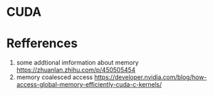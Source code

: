 # CUDA

# Refferences

1. some addtional imformation about memory https://zhuanlan.zhihu.com/p/450505454
2. memory coalesced access https://developer.nvidia.com/blog/how-access-global-memory-efficiently-cuda-c-kernels/